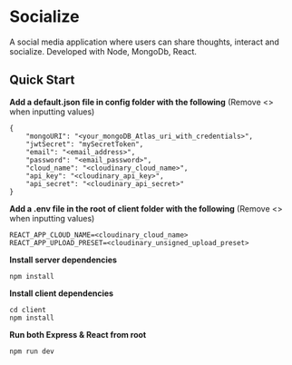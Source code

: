 # Socialize
A social media application where users can share thoughts, interact and socialize. Developed with Node, MongoDb, React.

## Quick Start
**Add a default.json file in config folder with the following** (Remove <> when inputting values)
```
{
    "mongoURI": "<your_mongoDB_Atlas_uri_with_credentials>",
    "jwtSecret": "mySecretToken",
    "email": "<email_address>",
    "password": "<email_password>",
    "cloud_name": "<cloudinary_cloud_name>",
    "api_key": "<cloudinary_api_key>",
    "api_secret": "<cloudinary_api_secret>"
}
```

**Add a .env file in the root of client folder with the following** (Remove <> when inputting values)
```
REACT_APP_CLOUD_NAME=<cloudinary_cloud_name>
REACT_APP_UPLOAD_PRESET=<cloudinary_unsigned_upload_preset>
```

**Install server dependencies**
```
npm install
```

**Install client dependencies**
```
cd client
npm install
```

**Run both Express & React from root**
```
npm run dev
```
